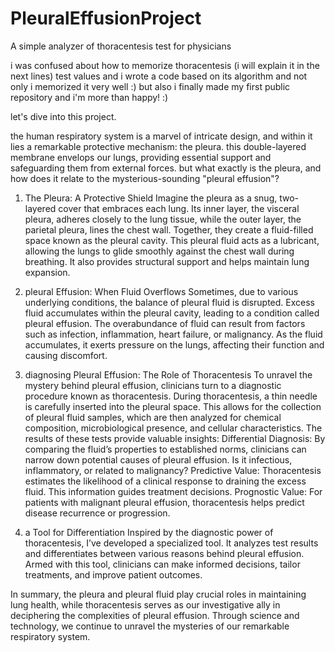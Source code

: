 # PleuralEffusionProject
A simple analyzer of thoracentesis test for physicians

i was confused about how to memorize thoracentesis (i will explain it in the next lines) test values and i wrote a code based on its algorithm and not only i memorized it very well :) but also i finally made my first public repository and i'm more than happy! :)

let's dive into this project.

the human respiratory system is a marvel of intricate design, and within it lies a remarkable protective mechanism: the pleura. this double-layered membrane envelops our lungs, providing essential support and safeguarding them from external forces. but what exactly is the pleura, and how does it relate to the mysterious-sounding "pleural effusion"?

1. The Pleura: A Protective Shield
      Imagine the pleura as a snug, two-layered cover that embraces each lung. Its inner layer, the visceral pleura, adheres closely to the lung tissue, while the outer layer, the parietal pleura, lines the chest wall. Together, they create a fluid-filled space known as the pleural cavity.
      This pleural fluid acts as a lubricant, allowing the lungs to glide smoothly against the chest wall during breathing. It also provides structural support and helps maintain lung expansion.

2. pleural Effusion: When Fluid Overflows
      Sometimes, due to various underlying conditions, the balance of pleural fluid is disrupted. Excess fluid accumulates within the pleural cavity, leading to a condition called pleural effusion.
      The overabundance of fluid can result from factors such as infection, inflammation, heart failure, or malignancy. As the fluid accumulates, it exerts pressure on the lungs, affecting their function and causing discomfort.
   
3. diagnosing Pleural Effusion: The Role of Thoracentesis
      To unravel the mystery behind pleural effusion, clinicians turn to a diagnostic procedure known as thoracentesis.
      During thoracentesis, a thin needle is carefully inserted into the pleural space. This allows for the collection of pleural fluid samples, which are then analyzed for chemical composition, microbiological presence, and cellular characteristics.
      The results of these tests provide valuable insights:
          Differential Diagnosis: By comparing the fluid’s properties to established norms, clinicians can narrow down potential causes of pleural effusion. Is it infectious, inflammatory, or related to malignancy?
          Predictive Value: Thoracentesis estimates the likelihood of a clinical response to draining the excess fluid. This information guides treatment decisions.
          Prognostic Value: For patients with malignant pleural effusion, thoracentesis helps predict disease recurrence or progression.
   
5. a Tool for Differentiation
      Inspired by the diagnostic power of thoracentesis, I’ve developed a specialized tool. It analyzes test results and differentiates between various reasons behind pleural effusion.
      Armed with this tool, clinicians can make informed decisions, tailor treatments, and improve patient outcomes.
   
In summary, the pleura and pleural fluid play crucial roles in maintaining lung health, while thoracentesis serves as our investigative ally in deciphering the complexities of pleural effusion. Through science and technology, we continue to unravel the mysteries of our remarkable respiratory system.
